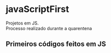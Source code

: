 # javaScriptFirst

Projetos em JS.    
Processo realizado durante a quarentena           
        
## Primeiros códigos feitos em JS     
<br>       
     
  
    
  
